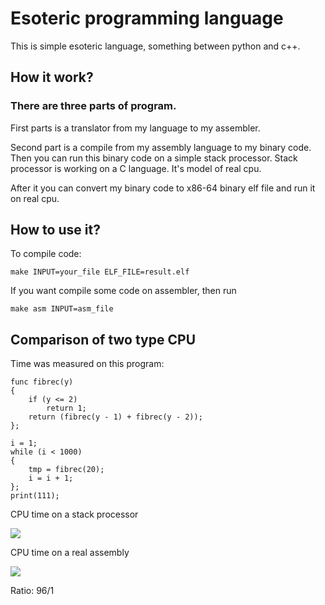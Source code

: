 # Esoteric programming language 
This is simple esoteric language, something between python and c++.

## How it work?

### There are three parts of program.

First parts is a translator from my language to my assembler.

Second part is a compile from my assembly language to my binary code. Then you can run this binary code on a simple stack processor. Stack processor is working on a C language. It's model of real cpu.

After it you can convert my binary code to x86-64 binary elf file and run it on real cpu.

## How to use it? 

To compile code:

```make INPUT=your_file ELF_FILE=result.elf```

If you want compile some code on assembler, then run 

```make asm INPUT=asm_file```

## Comparison of two type CPU

Time was measured on this program:

```
func fibrec(y)
{
	if (y <= 2)
		return 1;
	return (fibrec(y - 1) + fibrec(y - 2));
};

i = 1;
while (i < 1000)
{
	tmp = fibrec(20);
	i = i + 1;
};
print(111);
```

CPU time on a stack processor 

![](Test/Stack_cpu_time.png)

CPU time on a real assembly

![](Test/Cpu_time.png)

Ratio: 96/1
